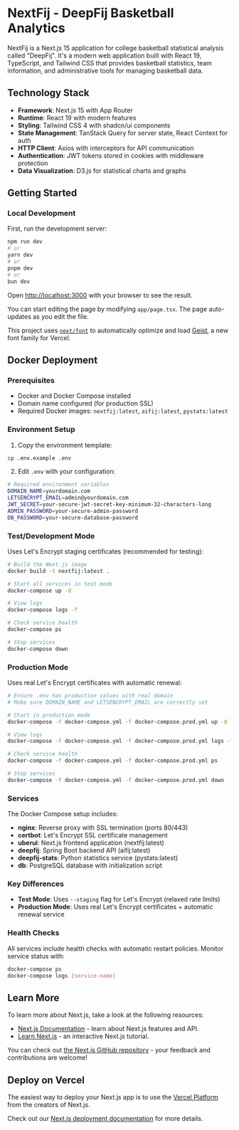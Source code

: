 # NextFij - DeepFij Basketball Analytics

NextFij is a Next.js 15 application for college basketball statistical analysis called "DeepFij". It's a modern web application built with React 19, TypeScript, and Tailwind CSS that provides basketball statistics, team information, and administrative tools for managing basketball data.

## Technology Stack

- **Framework**: Next.js 15 with App Router
- **Runtime**: React 19 with modern features
- **Styling**: Tailwind CSS 4 with shadcn/ui components
- **State Management**: TanStack Query for server state, React Context for auth
- **HTTP Client**: Axios with interceptors for API communication
- **Authentication**: JWT tokens stored in cookies with middleware protection
- **Data Visualization**: D3.js for statistical charts and graphs

## Getting Started

### Local Development

First, run the development server:

```bash
npm run dev
# or
yarn dev
# or
pnpm dev
# or
bun dev
```

Open [http://localhost:3000](http://localhost:3000) with your browser to see the result.

You can start editing the page by modifying `app/page.tsx`. The page auto-updates as you edit the file.

This project uses [`next/font`](https://nextjs.org/docs/app/building-your-application/optimizing/fonts) to automatically optimize and load [Geist](https://vercel.com/font), a new font family for Vercel.

## Docker Deployment

### Prerequisites

- Docker and Docker Compose installed
- Domain name configured (for production SSL)
- Required Docker images: `nextfij:latest`, `aifij:latest`, `pystats:latest`

### Environment Setup

1. Copy the environment template:
```bash
cp .env.example .env
```

2. Edit `.env` with your configuration:
```bash
# Required environment variables
DOMAIN_NAME=yourdomain.com
LETSENCRYPT_EMAIL=admin@yourdomain.com
JWT_SECRET=your-secure-jwt-secret-key-minimum-32-characters-long
ADMIN_PASSWORD=your-secure-admin-password
DB_PASSWORD=your-secure-database-password
```

### Test/Development Mode

Uses Let's Encrypt staging certificates (recommended for testing):

```bash
# Build the Next.js image
docker build -t nextfij:latest .

# Start all services in test mode
docker-compose up -d

# View logs
docker-compose logs -f

# Check service health
docker-compose ps

# Stop services
docker-compose down
```

### Production Mode

Uses real Let's Encrypt certificates with automatic renewal:

```bash
# Ensure .env has production values with real domain
# Make sure DOMAIN_NAME and LETSENCRYPT_EMAIL are correctly set

# Start in production mode
docker-compose -f docker-compose.yml -f docker-compose.prod.yml up -d

# View logs
docker-compose -f docker-compose.yml -f docker-compose.prod.yml logs -f

# Check service health
docker-compose -f docker-compose.yml -f docker-compose.prod.yml ps

# Stop services
docker-compose -f docker-compose.yml -f docker-compose.prod.yml down
```

### Services

The Docker Compose setup includes:

- **nginx**: Reverse proxy with SSL termination (ports 80/443)
- **certbot**: Let's Encrypt SSL certificate management
- **uberui**: Next.js frontend application (nextfij:latest)
- **deepfij**: Spring Boot backend API (aifij:latest) 
- **deepfij-stats**: Python statistics service (pystats:latest)
- **db**: PostgreSQL database with initialization script

### Key Differences

- **Test Mode**: Uses `--staging` flag for Let's Encrypt (relaxed rate limits)
- **Production Mode**: Uses real Let's Encrypt certificates + automatic renewal service

### Health Checks

All services include health checks with automatic restart policies. Monitor service status with:

```bash
docker-compose ps
docker-compose logs [service-name]
```

## Learn More

To learn more about Next.js, take a look at the following resources:

- [Next.js Documentation](https://nextjs.org/docs) - learn about Next.js features and API.
- [Learn Next.js](https://nextjs.org/learn) - an interactive Next.js tutorial.

You can check out [the Next.js GitHub repository](https://github.com/vercel/next.js) - your feedback and contributions are welcome!

## Deploy on Vercel

The easiest way to deploy your Next.js app is to use the [Vercel Platform](https://vercel.com/new?utm_medium=default-template&filter=next.js&utm_source=create-next-app&utm_campaign=create-next-app-readme) from the creators of Next.js.

Check out our [Next.js deployment documentation](https://nextjs.org/docs/app/building-your-application/deploying) for more details.

